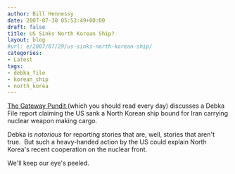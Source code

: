 ```yaml
---
author: Bill Hennessy
date: 2007-07-30 05:53:49+00:00
draft: false
title: US Sinks North Korean Ship?
layout: blog
#url: e/2007/07/29/us-sinks-north-korean-ship/
categories:
- Latest
tags:
- debka_file
- korean_ship
- north_korea
---
```


[The Gateway Pundit ](https://gatewaypundit.blogspot.com/2007/07/us-sinks-north-korean-ship-bound-for.html)(which you should read every day) discusses a Debka File report claiming the US sank a North Korean ship bound for Iran carrying nuclear weapon making cargo.

Debka is _notorious_ for reporting stories that are, well, stories that aren't true.  But such a heavy-handed action by the US could explain North Korea's recent cooperation on the nuclear front. 

We'll keep our eye's peeled.


